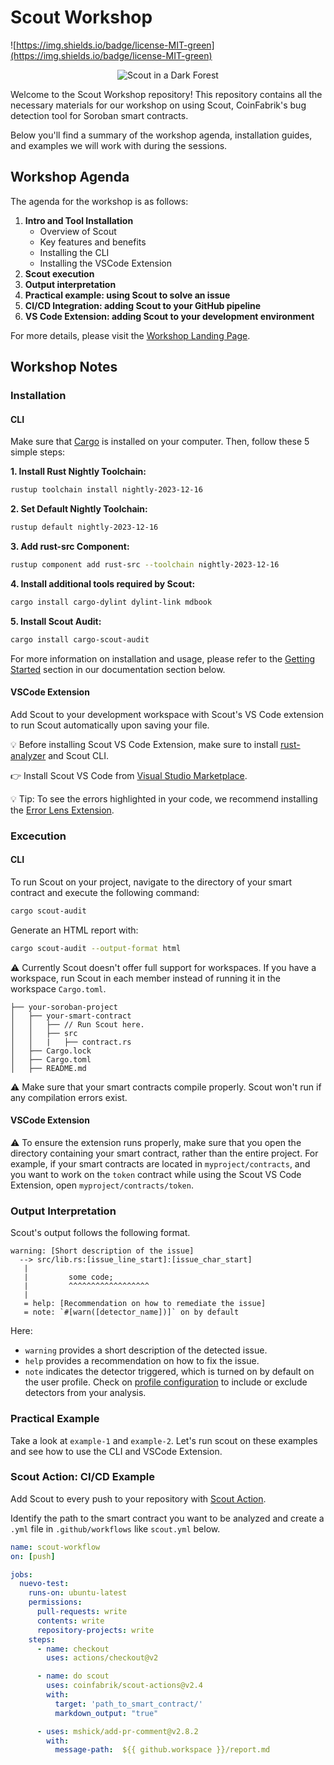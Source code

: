 # Scout Workshop

![https://img.shields.io/badge/license-MIT-green](https://img.shields.io/badge/license-MIT-green)

<p align="center">
  <img src="scout_workshop_banner.png" alt="Scout in a Dark Forest" center  />
</p>

Welcome to the Scout Workshop repository! This repository contains all the necessary materials for our workshop on using Scout, CoinFabrik's bug detection tool for Soroban smart contracts. 

Below you'll find a summary of the workshop agenda, installation guides, and examples we will work with during the sessions.

## Workshop Agenda

The agenda for the workshop is as follows:

1. **Intro and Tool Installation**
   - Overview of Scout
   - Key features and benefits
   - Installing the CLI
   - Installing the VSCode Extension
3. **Scout execution**
4. **Output interpretation**
5. **Practical example: using Scout to solve an issue**
6. **CI/CD Integration: adding Scout to your GitHub pipeline**
7. **VS Code Extension: adding Scout to your development environment**

For more details, please visit the [Workshop Landing Page](https://www.coinfabrik.com/scout-workshops/).

## Workshop Notes

### Installation

#### CLI

Make sure that [Cargo](https://doc.rust-lang.org/cargo/getting-started/installation.html) is installed on your computer. Then, follow these 5 simple steps:

**1. Install Rust Nightly Toolchain:**

```bash
rustup toolchain install nightly-2023-12-16
```

**2. Set Default Nightly Toolchain:**

```bash
rustup default nightly-2023-12-16
```

**3. Add rust-src Component:**

```bash
rustup component add rust-src --toolchain nightly-2023-12-16
```

**4. Install additional tools required by Scout:**

```bash
cargo install cargo-dylint dylint-link mdbook
```

**5. Install Scout Audit:**

```bash
cargo install cargo-scout-audit
```

For more information on installation and usage, please refer to the [Getting Started](https://coinfabrik.github.io/scout-soroban/docs/intro) section in our documentation section below.

#### VSCode Extension

Add Scout to your development workspace with Scout's VS Code extension to run Scout automatically upon saving your file.

:bulb: Before installing Scout VS Code Extension, make sure to install [rust-analyzer](https://marketplace.visualstudio.com/items?itemName=rust-lang.rust-analyzer) and Scout CLI.

:point_right: Install Scout VS Code from [Visual Studio Marketplace](https://marketplace.visualstudio.com/items?itemName=CoinFabrik.scout-audit).

:bulb: Tip: To see the errors highlighted in your code, we recommend installing the [Error Lens Extension](https://marketplace.visualstudio.com/items?itemName=usernamehw.errorlens).

### Excecution

#### CLI

To run Scout on your project, navigate to the directory of your smart contract and execute the following command:

```bash
cargo scout-audit
``` 

Generate an HTML report with:

```bash
cargo scout-audit --output-format html
``` 

:warning: Currently Scout doesn't offer full support for workspaces. If you have a workspace, run Scout in each member instead of running it in the workspace `Cargo.toml`.

```
├── your-soroban-project
│   ├── your-smart-contract
│   │   ├── // Run Scout here.
│   │   ├── src
│   │   |   ├── contract.rs 
│   ├── Cargo.lock
│   ├── Cargo.toml
│   ├── README.md

```
:warning: Make sure that your smart contracts compile properly. Scout won't run if any compilation errors exist.

#### VSCode Extension

:warning: To ensure the extension runs properly, make sure that you open the directory containing your smart contract, rather than the entire project. For example, if your smart contracts are located in `myproject/contracts`, and you want to work on the `token` contract while using the Scout VS Code Extension, open `myproject/contracts/token`.


### Output Interpretation

Scout's output follows the following format.

```console
warning: [Short description of the issue]
  --> src/lib.rs:[issue_line_start]:[issue_char_start]
   |
   |         some code;
   |         ^^^^^^^^^^^^^^^^^^
   |
   = help: [Recommendation on how to remediate the issue]
   = note: `#[warn([detector_name])]` on by default
```

Here:
- `warning` provides a short description of the detected issue.
- `help` provides a recommendation on how to fix the issue.
- `note` indicates the detector triggered, which is turned on by default on the user profile. Check on [profile configuration](https://coinfabrik.github.io/scout-soroban/docs/intro#profile-configuration) to include or exclude detectors from your analysis.

### Practical Example

Take a look at `example-1` and `example-2`. Let's run scout on these examples and see how to use the CLI and VSCode Extension.

### Scout Action: CI/CD Example

Add Scout to every push to your repository with [Scout Action](https://github.com/CoinFabrik/scout-actions).

Identify the path to the smart contract you want to be analyzed and create a `.yml` file in `.github/workflows` like `scout.yml` below.

```yml
name: scout-workflow
on: [push]

jobs:
  nuevo-test:
    runs-on: ubuntu-latest
    permissions:
      pull-requests: write
      contents: write
      repository-projects: write
    steps:
      - name: checkout
        uses: actions/checkout@v2

      - name: do scout
        uses: coinfabrik/scout-actions@v2.4
        with:
          target: 'path_to_smart_contract/'
          markdown_output: "true"

      - uses: mshick/add-pr-comment@v2.8.2
        with:
          message-path:  ${{ github.workspace }}/report.md
```

